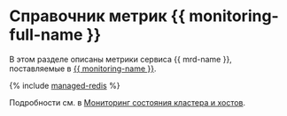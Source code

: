 # Справочник метрик {{ monitoring-full-name }}

В этом разделе описаны метрики сервиса {{ mrd-name }}, поставляемые в [{{ monitoring-name }}](../monitoring/).

{% include [managed-redis](../_includes/monitoring/metrics-ref/managed-redis.md) %}

Подробности см. в [Мониторинг состояния кластера и хостов](./operations/monitoring.md).